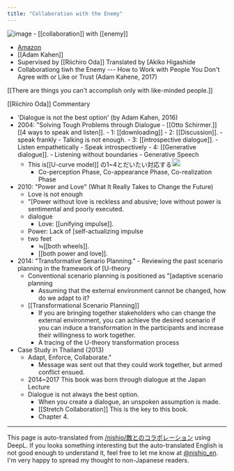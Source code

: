 ```yaml
---
title: "Collaboration with the Enemy"
---
```


![image](https://gyazo.com/ff61197f7be9a902243ce47ab6b35a39/thumb/1000)
    - [[collaboration]] with [[enemy]]
- [Amazon](https://amzn.to/2PfMR8t)
- [[Adam Kahen]]
- Supervised by [[Riichiro Oda]] Translated by [Akiko Higashide
- Collaborationg tiwh the Enemy --- How to Work with People You Don't Agree with or Like or Trust (Adam Kahene, 2017)

[[There are things you can't accomplish only with like-minded people.]]

[[Riichiro Oda]] Commentary
- 'Dialogue is not the best option' (by Adam Kahen, 2016)
- 2004: "Solving Tough Problems through Dialogue
        - [[Otto Schirmer.]] [[4 ways to speak and listen]].
        - 1:  [[downloading]]
        - 2: [[Discussion]].
            - speak frankly
            - Talking is not enough.
        - 3: [[introspective dialogue]].
            - Listen empathetically
            - Speak introspectively
        - 4: [[Generative dialogue]].
            - Listening without boundaries
            - Generative Speech
    - This is[[U-curve model]] の1~4とだいたい対応する<img src='https://scrapbox.io/api/pages/nishio-en/nishio/icon' alt='nishio.icon' height="19.5"/>
        - Co-perception Phase, Co-appearance Phase, Co-realization Phase
- 2010: "Power and Love" (What It Really Takes to Change the Future)
    - Love is not enough
    - "[Power without love is reckless and abusive; love without power is sentimental and poorly executed.
    - dialogue
        - Love: [[unifying impulse]].
    - Power: Lack of [self-actualizing impulse
    - two feet
        - ≒[[both wheels]].
        - [[both power and love]].
- 2014: "Transformative Senario Planning."
        - Reviewing the past scenario planning in the framework of [U-theory
    - Conventional scenario planning is positioned as "[adaptive scenario planning
        - Assuming that the external environment cannot be changed, how do we adapt to it?
    - [[Transformational Scenario Planning]]
        - If you are bringing together stakeholders who can change the external environment, you can achieve the desired scenario if you can induce a transformation in the participants and increase their willingness to work together.
        - A tracing of the U-theory transformation process
- Case Study in Thailand (2013)
    - Adapt, Enforce, Collaborate."
        - Message was sent out that they could work together, but armed conflict ensued.
    - 2014~2017 This book was born through dialogue at the Japan Lecture
    - Dialogue is not always the best option.
        - When you create a dialogue, an unspoken assumption is made.
        - [[Stretch Collaboration]] This is the key to this book.
        - Chapter 4.

---
This page is auto-translated from [/nishio/敵とのコラボレーション](https://scrapbox.io/nishio/敵とのコラボレーション) using DeepL. If you looks something interesting but the auto-translated English is not good enough to understand it, feel free to let me know at [@nishio_en](https://twitter.com/nishio_en). I'm very happy to spread my thought to non-Japanese readers.